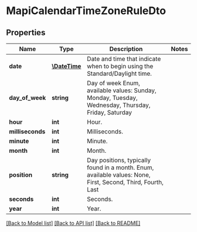 # MapiCalendarTimeZoneRuleDto

## Properties
Name | Type | Description | Notes
------------ | ------------- | ------------- | -------------
**date** | [**\DateTime**](\DateTime.md) | Date and time that indicate when to begin using the Standard/Daylight time. | 
**day_of_week** | **string** | Day of week Enum, available values: Sunday, Monday, Tuesday, Wednesday, Thursday, Friday, Saturday | 
**hour** | **int** | Hour. | 
**milliseconds** | **int** | Milliseconds. | 
**minute** | **int** | Minute. | 
**month** | **int** | Month. | 
**position** | **string** | Day positions, typically found in a month. Enum, available values: None, First, Second, Third, Fourth, Last | 
**seconds** | **int** | Seconds. | 
**year** | **int** | Year. | 



[[Back to Model list]](README.md#documentation-for-models) [[Back to API list]](README.md#documentation-for-api-endpoints) [[Back to README]](README.md)


